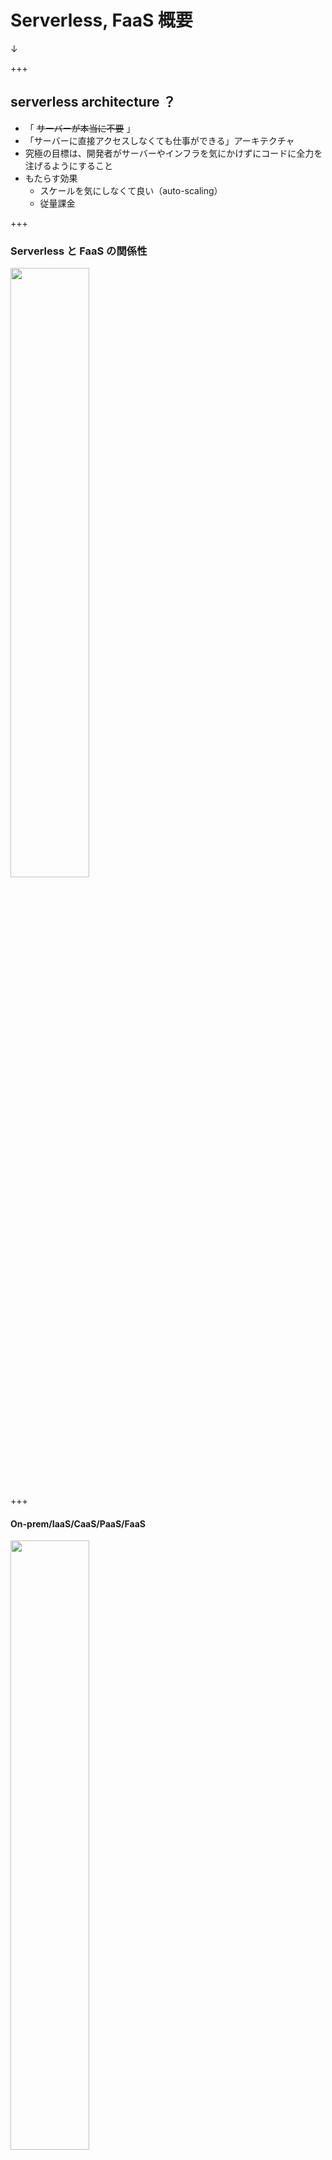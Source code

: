 # Serverless, FaaS 概要
↓

+++

## serverless architecture ？
- 「 ~~サーバーが本当に不要~~ 」
- 「サーバーに直接アクセスしなくても仕事ができる」アーキテクチャ
- 究極の目標は、開発者がサーバーやインフラを気にかけずにコードに全力を注げるようにすること
- もたらす効果
    - スケールを気にしなくて良い（auto-scaling）
    - 従量課金

+++

### Serverless と FaaS の関係性

<img src="presentation/assets/img/serverless_and_faas.png" width="50%">

+++

#### On-prem/IaaS/CaaS/PaaS/FaaS

<img src="presentation/assets/img/faas_comparison.png" width="50%">

source: [Introduction to Serverless: What is Serverless?](https://www.youtube.com/watch?v=4caavWtJLfc&feature=share)

+++

## FaaS とは？

- 関数をコードで定義するだけ
- 使用した分だけ課金される
- イベントドリブン
- サーバダウンの概念がない
- ステートレスに書くのが通例
   - 何か保持するなら backend で


+++

<img src="presentation/assets/img/lambda.png" width="20%">
### AWS Lambda
- 言わずと知れたKing of FaaS
- イベントドリブン(非常駐型)でコードを実行
- 実行されたリソース分の課金/オートスケール
- GITからデプロイはできない
- トリガーは自社サービスやSDKのみ

+++

<img src="presentation/assets/img/apigw.png" width="20%">
### Amazon API Gateway
- API作成/管理サービス
- 流量制限や認証などを行う
- LambdaをAPI(HTTP)でリクエスト際は必須
- リクエスト数による従量課金/オートスケール
- 2015年7月サービス開始(Lambda GAから3ヵ月)

+++

<img src="presentation/assets/img/dynamodb.png" width="20%">
### Amazon DynamoDB
- マネージドなNoSQLデータベース
- データは3か所のAZに保存
- データ容量の増加に応じた増設作業は不要
- 使った分だけの従量課金
- 2012年1月サービス開始

+++

<img src="presentation/assets/img/cloudwatch.png" width="20%">
### Amazon CloudWatch
- AWSリソースの死活/性能/ログ監視
- 取得メトリックをグラフ化
- メトリックからアラーム等のアクションを設定可能
- 使った分だけの従量課金
- 2009年5月サービス開始

+++

#### (参考)主要4社比較
<img src="presentation/assets/img/faas4.png" width="80%">

+++
以下、小ネタ

+++
#### ウォータフォール型開発
<img src="presentation/assets/img/water.jpg" width="80%">

+++
#### メテオフォール型開発
<img src="presentation/assets/img/meteo.jpg" width="80%">

+++
#### そして、こうなる
<img src="presentation/assets/img/meteo2.jpg" width="80%">

+++
### アジャイル開発
<img src="presentation/assets/img/ajail.jpg" width="100%">

+++
### 神の前では無力である
<img src="presentation/assets/img/meteo3.jpg" width="80%">

+++
### 有効な手段
<img src="presentation/assets/img/serverless.png" width="100%">

+++
### 短期間での開発を要求された
- 従来の開発
  - 開発環境の構築などが必要

- サーバレス開発
  - 開発環境は不要
  - Function単位で実装が可能 → 複数人で進めやすい


+++
### 度々発生する仕様変更
- 従来の開発
  - 密結合のために全体へ影響
  - ランタイム環境などの変更の可能性がある

- サーバレス開発
  - 疎結合で変更への影響が少ない
  - 変更の場合、function単位で変更が可能
  - 新規追加の場合、functionをただ追加するだけ
  - function単位に環境設定が可能


+++
### 予測不可能なトラフィック
- 従来の開発
  - 売れる前提で事前にリソースを確保
  - 停電等により想定していない負荷がかかり、サービスダウン

- サーバレス開発
  - オートスケールされる
  - 利用した分の支払い

+++
## メテオフォール型開発には サーバレスが正義

+++
#### 参考
http://eiki.hatenablog.jp/entry/meteo_fall
https://www.slideshare.net/ssuser084061/x-117338837